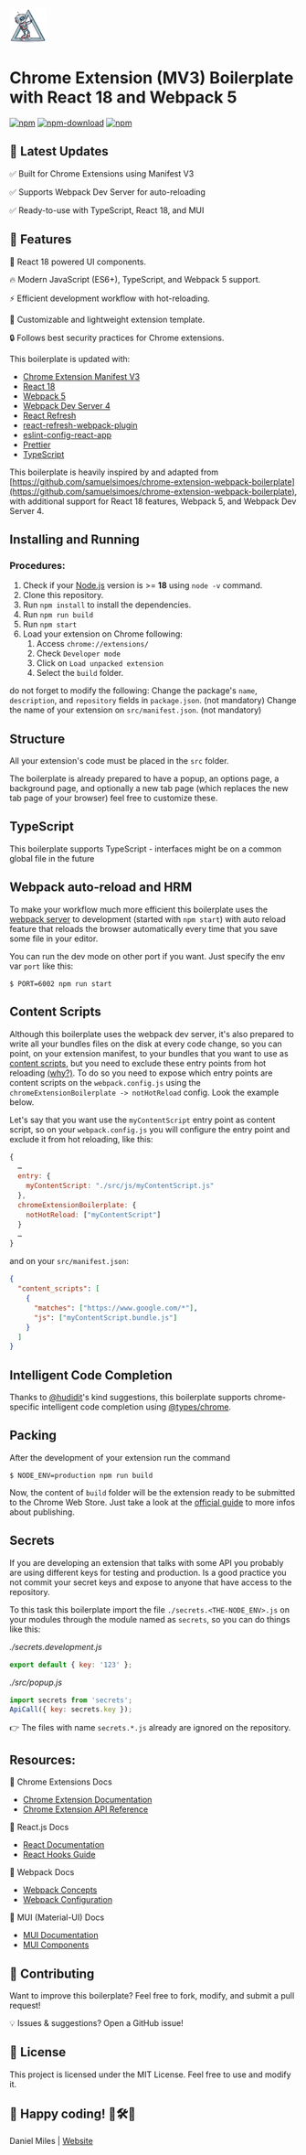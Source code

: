 <img src="src/assets/img/icon-128.png" width="64"/>

# Chrome Extension (MV3) Boilerplate with React 18 and Webpack 5

[![npm](https://img.shields.io/npm/v/chrome-extension-boilerplate-react)](https://www.npmjs.com/package/chrome-extension-boilerplate-react)
[![npm-download](https://img.shields.io/npm/dw/chrome-extension-boilerplate-react)](https://www.npmjs.com/package/chrome-extension-boilerplate-react)
[![npm](https://img.shields.io/npm/dm/chrome-extension-boilerplate-react)](https://www.npmjs.com/package/chrome-extension-boilerplate-react)

## 📢 Latest Updates

✅ Built for Chrome Extensions using Manifest V3

✅ Supports Webpack Dev Server for auto-reloading

✅ Ready-to-use with TypeScript, React 18, and MUI

## 🎯 Features

🚀 React 18 powered UI components.

🔥 Modern JavaScript (ES6+), TypeScript, and Webpack 5 support.

⚡ Efficient development workflow with hot-reloading.

🎨 Customizable and lightweight extension template.

🔒 Follows best security practices for Chrome extensions.

This boilerplate is updated with:

- [Chrome Extension Manifest V3](https://developer.chrome.com/docs/extensions/mv3/intro/mv3-overview/)
- [React 18](https://reactjs.org)
- [Webpack 5](https://webpack.js.org/)
- [Webpack Dev Server 4](https://webpack.js.org/configuration/dev-server/)
- [React Refresh](https://www.npmjs.com/package/react-refresh)
- [react-refresh-webpack-plugin](https://github.com/pmmmwh/react-refresh-webpack-plugin)
- [eslint-config-react-app](https://www.npmjs.com/package/eslint-config-react-app)
- [Prettier](https://prettier.io/)
- [TypeScript](https://www.typescriptlang.org/)

This boilerplate is heavily inspired by and adapted from [https://github.com/samuelsimoes/chrome-extension-webpack-boilerplate](https://github.com/samuelsimoes/chrome-extension-webpack-boilerplate), with additional support for React 18 features, Webpack 5, and Webpack Dev Server 4.

## Installing and Running

### Procedures:

1. Check if your [Node.js](https://nodejs.org/) version is >= **18** using `node -v` command.
2. Clone this repository.
3. Run `npm install` to install the dependencies.
4. Run `npm run build`
5. Run `npm start`
6. Load your extension on Chrome following:
   1. Access `chrome://extensions/`
   2. Check `Developer mode`
   3. Click on `Load unpacked extension`
   4. Select the `build` folder.

do not forget to modify the following:
  Change the package's `name`, `description`, and `repository` fields in `package.json`. (not mandatory)
  Change the name of your extension on `src/manifest.json`. (not mandatory)

## Structure

All your extension's code must be placed in the `src` folder.

The boilerplate is already prepared to have a popup, an options page, a background page, and optionally a new tab page (which replaces the new tab page of your browser) feel free to customize these.

## TypeScript

This boilerplate supports TypeScript - interfaces might be on a common global file in the future

## Webpack auto-reload and HRM

To make your workflow much more efficient this boilerplate uses the [webpack server](https://webpack.github.io/docs/webpack-dev-server.html) to development (started with `npm start`) with auto reload feature that reloads the browser automatically every time that you save some file in your editor.

You can run the dev mode on other port if you want. Just specify the env var `port` like this:

```
$ PORT=6002 npm run start
```

## Content Scripts

Although this boilerplate uses the webpack dev server, it's also prepared to write all your bundles files on the disk at every code change, so you can point, on your extension manifest, to your bundles that you want to use as [content scripts](https://developer.chrome.com/extensions/content_scripts), but you need to exclude these entry points from hot reloading [(why?)](https://github.com/samuelsimoes/chrome-extension-webpack-boilerplate/issues/4#issuecomment-261788690). To do so you need to expose which entry points are content scripts on the `webpack.config.js` using the `chromeExtensionBoilerplate -> notHotReload` config. Look the example below.

Let's say that you want use the `myContentScript` entry point as content script, so on your `webpack.config.js` you will configure the entry point and exclude it from hot reloading, like this:

```js
{
  …
  entry: {
    myContentScript: "./src/js/myContentScript.js"
  },
  chromeExtensionBoilerplate: {
    notHotReload: ["myContentScript"]
  }
  …
}
```

and on your `src/manifest.json`:

```json
{
  "content_scripts": [
    {
      "matches": ["https://www.google.com/*"],
      "js": ["myContentScript.bundle.js"]
    }
  ]
}
```

## Intelligent Code Completion

Thanks to [@hudidit](https://github.com/lxieyang/chrome-extension-boilerplate-react/issues/4)'s kind suggestions, this boilerplate supports chrome-specific intelligent code completion using [@types/chrome](https://www.npmjs.com/package/@types/chrome).

## Packing

After the development of your extension run the command

```
$ NODE_ENV=production npm run build
```

Now, the content of `build` folder will be the extension ready to be submitted to the Chrome Web Store. Just take a look at the [official guide](https://developer.chrome.com/webstore/publish) to more infos about publishing.

## Secrets

If you are developing an extension that talks with some API you probably are using different keys for testing and production. Is a good practice you not commit your secret keys and expose to anyone that have access to the repository.

To this task this boilerplate import the file `./secrets.<THE-NODE_ENV>.js` on your modules through the module named as `secrets`, so you can do things like this:

_./secrets.development.js_

```js
export default { key: '123' };
```

_./src/popup.js_

```js
import secrets from 'secrets';
ApiCall({ key: secrets.key });
```

:point_right: The files with name `secrets.*.js` already are ignored on the repository.

## Resources:

🔹 Chrome Extensions Docs
- [Chrome Extension Documentation](https://developer.chrome.com/docs/extensions/mv3/getstarted/)
- [Chrome Extension API Reference](https://developer.chrome.com/docs/extensions/reference/)

🔹 React.js Docs
- [React Documentation](https://react.dev/)
- [React Hooks Guide](https://react.dev/reference/react)

🔹 Webpack Docs
- [Webpack Concepts](https://webpack.js.org/concepts/)
- [Webpack Configuration](https://webpack.js.org/configuration/)

🔹 MUI (Material-UI) Docs
- [MUI Documentation](https://mui.com/material-ui/getting-started/)
- [MUI Components](https://mui.com/material-ui/react-components/)


## 🎉 Contributing

Want to improve this boilerplate? Feel free to fork, modify, and submit a pull request!

💡 Issues & suggestions? Open a GitHub issue!

## 📌 License

This project is licensed under the MIT License. Feel free to use and modify it.

## 🚀 Happy coding! 🎨🛠🚀

Daniel Miles | [Website](https://dmiles77.github.io/)
